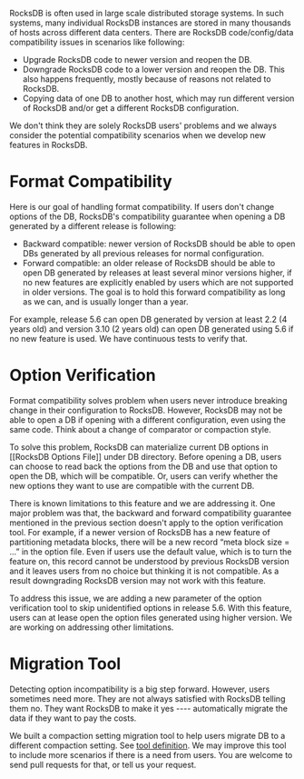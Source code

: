 RocksDB is often used in large scale distributed storage systems. In such systems, many individual RocksDB instances are stored in many thousands of hosts across different data centers. There are RocksDB code/config/data compatibility issues in scenarios like following:
* Upgrade RocksDB code to newer version and reopen the DB.
* Downgrade RocksDB code to a lower version and reopen the DB. This also happens frequently, mostly because of reasons not related to RocksDB.
* Copying data of one DB to another host, which may run different version of RocksDB and/or get a different RocksDB configuration.

We don't think they are solely RocksDB users' problems and we always consider the potential compatibility scenarios when we develop new features in RocksDB.


# Format Compatibility

Here is our goal of handling format compatibility. If users don't change options of the DB, RocksDB's compatibility guarantee when opening a DB generated by a different release is following:

* Backward compatible: newer version of RocksDB should be able to open DBs generated by all previous releases for normal configuration.
* Forward compatible: an older release of RocksDB should be able to open DB generated by releases at least several minor versions higher, if no new features are explicitly enabled by users which are not supported in older versions. The goal is to hold this forward compatibility as long as we can, and is usually longer than a year.

For example, release 5.6 can open DB generated by version at least 2.2 (4 years old) and version 3.10 (2 years old) can open DB generated using 5.6 if no new feature is used. We have continuous tests to verify that.

# Option Verification

Format compatibility solves problem when users never introduce breaking change in their configuration to RocksDB. However, RocksDB may not be able to open a DB if opening with a different configuration, even using the same code. Think about a change of comparator or compaction style. 

To solve this problem, RocksDB can materialize current DB options in [[RocksDB Options File]] under DB directory. Before opening a DB, users can choose to read back the options from the DB and use that option to open the DB, which will be compatible. Or, users can verify whether the new options they want to use are compatible with the current DB.

There is known limitations to this feature and we are addressing it. One major problem was that, the backward and forward compatibility guarantee mentioned in the previous section doesn't apply to the option verification tool. For example, if a newer version of RocksDB has a new feature of partitioning metadata blocks, there will be a new record “meta block size = ...” in the option file. Even if users use the default value, which is to turn the feature on, this record cannot be understood by previous RocksDB version and it leaves users from no choice but thinking it is not compatible. As a result downgrading RocksDB version may not work with this feature.

To address this issue, we are adding a new parameter of the option verification tool to skip unidentified options in release 5.6. With this feature, users can at lease open the option files generated using higher version. We are working on addressing other limitations.

# Migration Tool

Detecting option incompatibility is a big step forward. However, users sometimes need more. They are not always satisfied with RocksDB telling them no. They want RocksDB to make it yes ---- automatically migrate the data if they want to pay the costs.

We built a compaction setting migration tool to help users migrate DB to a different compaction setting. See [tool definition](https://github.com/facebook/rocksdb/blob/master/include/rocksdb/utilities/option_change_migration.h). We may improve this tool to include more scenarios if there is a need from users. You are welcome to send pull requests for that, or tell us your request.

